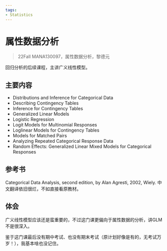 ```yaml
---
tags:
- Statistics
---
```


# 属性数据分析
> 22Fall MANA130097，属性数据分析，黎德元

回归分析的后续课程，主讲广义线性模型。

## 主要内容

- Distributions and Inference for Categorical Data
- Describing Contingency Tables
- Inference for Contingency Tables
- Generalized Linear Models
- Logistic Regression
- Logit Models for Multinomial Responses
- Loglinear Models for Contingency Tables
- Models for Matched Pairs
- Analyzing Repeated Categorical Response Data
- Random Effects: Generalized Linear Mixed Models for Categorical Responses

## 参考书
Categorical Data Analysis, second edition, by Alan Agresti, 2002, Wiely. 中文翻译依旧很烂，不如直接看原教材。

## 体会
广义线性模型应该还是蛮重要的，不过这门课更偏向于属性数据的分析，讲GLM不是很深入。

鉴于这门课最后没有期中考试、也没有期末考试（原计划好像是有的，无考试万岁！），我基本啥也没记住。